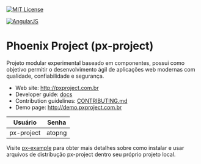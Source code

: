 [![MIT License][license-image]][license-url]

[![AngularJS][angularJs-image]][angularJs-url]

# Phoenix Project (px-project)

Projeto modular experimental baseado em componentes, possui como objetivo permitir o desenvolvimento ágil de aplicações web modernas com qualidade, confiabilidade e segurança.

* Web site: http://pxproject.com.br
* Developer guide: [docs](docs/guide-pt-BR)
* Contribution guidelines: [CONTRIBUTING.md](CONTRIBUTING.md)
* Demo page: http://demo.pxproject.com.br

Usuário     | Senha
------------ | -------------
px-project | atopng

Visite [px-example](https://github.com/wesleifreitas/px-example) para obter mais detalhes sobre como instalar e usar arquivos de distribução px-project dentro seu próprio projeto local.

[license-image]: https://img.shields.io/github/license/mashape/apistatus.svg?style=flat
[license-url]: LICENSE

[angularJs-image]: https://img.shields.io/badge/angularJs-v1-blue.svg?style=flat
[angularJs-url]: https://angularjs.org/

